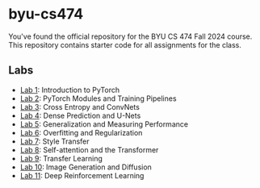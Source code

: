 # byu-cs474
You've found the official repository for the BYU CS 474 Fall 2024 course. This repository contains starter code for all assignments for the class.

## Labs
- [Lab 1](labs/lab1): Introduction to PyTorch
- [Lab 2](labs/lab2): PyTorch Modules and Training Pipelines
- [Lab 3](labs/lab3): Cross Entropy and ConvNets
- [Lab 4](labs/lab4): Dense Prediction and U-Nets
- [Lab 5](labs/lab5): Generalization and Measuring Performance
- [Lab 6](labs/lab6): Overfitting and Regularization
- [Lab 7](labs/lab7): Style Transfer
- [Lab 8](labs/lab8): Self-attention and the Transformer
- [Lab 9](labs/lab9): Transfer Learning
- [Lab 10](labs/lab10): Image Generation and Diffusion
- [Lab 11](labs/lab11): Deep Reinforcement Learning

